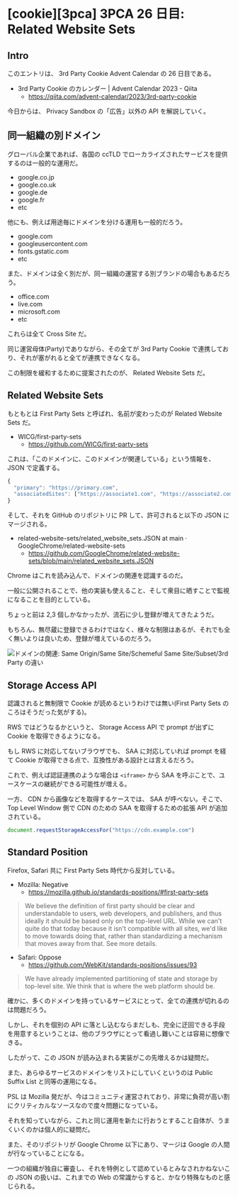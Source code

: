 # [cookie][3pca] 3PCA 26 日目: Related Website Sets

## Intro

このエントリは、 3rd Party Cookie Advent Calendar の 26 日目である。

- 3rd Party Cookie のカレンダー | Advent Calendar 2023 - Qiita
  - https://qiita.com/advent-calendar/2023/3rd-party-cookie

今日からは、 Privacy Sandbox の「広告」以外の API を解説していく。


## 同一組織の別ドメイン

グローバル企業であれば、各国の ccTLD でローカライズされたサービスを提供するのは一般的な運用だ。

- google.co.jp
- google.co.uk
- google.de
- google.fr
- etc

他にも、例えば用途毎にドメインを分ける運用も一般的だろう。

- google.com
- googleusercontent.com
- fonts.gstatic.com
- etc

また、ドメインは全く別だが、同一組織の運営する別ブランドの場合もあるだろう。

- office.com
- live.com
- microsoft.com
- etc

これらは全て Cross Site だ。

同じ運営母体(Party)でありながら、その全てが 3rd Party Cookie で連携しており、それが塞がれると全てが連携できなくなる。

この制限を緩和するために提案されたのが、 Related Website Sets だ。


## Related Website Sets

もともとは First Party Sets と呼ばれ、名前が変わったのが Related Website Sets だ。

- WICG/first-party-sets
  - https://github.com/WICG/first-party-sets

これは、「このドメインに、このドメインが関連している」という情報を、 JSON で定義する。

```js
{
  "primary": "https://primary.com",
  "associatedSites": ["https://associate1.com", "https://associate2.com", "https://associate3.com"]
}
```

そして、それを GitHub のリポジトリに PR して、許可されると以下の JSON にマージされる。

- related-website-sets/related_website_sets.JSON at main · GoogleChrome/related-website-sets
  - https://github.com/GoogleChrome/related-website-sets/blob/main/related_website_sets.JSON

Chrome はこれを読み込んで、ドメインの関連を認識するのだ。

一般に公開されることで、他の実装も使えること、そして衆目に晒すことで監視になることを目的としている。

ちょっと前は 2,3 個しかなかったが、流石に少し登録が増えてきたようだ。

もちろん、無尽蔵に登録できるわけではなく、様々な制限はあるが、それでも全く無いよりは良いため、登録が増えているのだろう。

![ドメインの関連: Same Origin/Same Site/Schemeful Same Site/Subset/3rd Party の違い](domain-relation.png#6166x5132)


## Storage Access API

認識されると無制限で Cookie が読めるというわけでは無い(First Party Sets のころはそうだった気がする)。

RWS ではどうなるかというと、 Storage Access API で prompt が出ずに Cookie を取得できるようになる。

もし RWS に対応してないブラウザでも、 SAA に対応していれば prompt を経て Cookie が取得できる点で、互換性がある設計とは言えるだろう。

これで、例えば認証連携のような場合は `<iframe>` から SAA を呼ぶことで、ユースケースの継続ができる可能性が増える。

一方、 CDN から画像などを取得するケースでは、 SAA が呼べない。そこで、 Top Level Window 側で CDN のための SAA を取得するための拡張 API が追加されている。

```js
document.requestStorageAccessFor("https://cdn.example.com")
```


## Standard Position

Firefox, Safari 共に First Party Sets 時代から反対している。

- Mozilla: Negative
  - https://mozilla.github.io/standards-positions/#first-party-sets

> We believe the definition of first party should be clear and understandable to users,
> web developers, and publishers, and thus ideally it should be based only on the top-level URL.
> While we can't quite do that today because it isn't compatible with all sites,
> we'd like to move towards doing that, rather than standardizing a mechanism that moves away from that. See more details.

- Safari: Oppose
  - https://github.com/WebKit/standards-positions/issues/93

> We have already implemented partitioning of state and storage by top-level site.
> We think that is where the web platform should be.

確かに、多くのドメインを持っているサービスにとって、全ての連携が切れるのは問題だろう。

しかし、それを個別の API に落とし込むならまだしも、完全に迂回できる手段を用意するということは、他のブラウザにとって看過し難いことは容易に想像できる。

したがって、この JSON が読み込まれる実装がこの先増えるかは疑問だ。

また、あらゆるサービスのドメインをリストにしていくというのは Public Suffix List と同等の運用になる。

PSL は Mozilla 発だが、今はコミュニティ運営されており、非常に負荷が高い割にクリティカルなソースなので度々問題になっている。

それを知っていながら、これと同じ運用を新たに行おうとすること自体が、うまくいくのかは個人的に疑問だ。

また、そのリポジトリが Google Chrome 以下にあり、マージは Google の人間が行なっていることになる。

一つの組織が独自に審査し、それを特例として認めているとみなされかねないこの JSON の扱いは、これまでの Web の常識からすると、かなり特殊なものと感じられる。